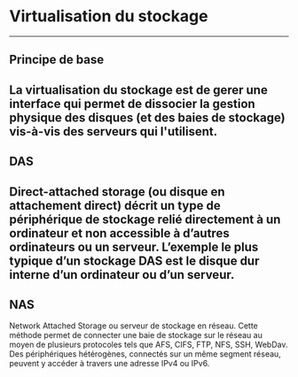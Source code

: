 # Virtualisation du stockage
---

## Principe de base

La virtualisation du stockage est de gerer une interface qui permet de dissocier la gestion physique des disques (et des baies de stockage) vis-à-vis des serveurs qui l'utilisent.
---

## DAS
Direct-attached storage (ou disque en attachement direct) décrit un type de périphérique de stockage relié directement à un ordinateur et non accessible à d’autres ordinateurs ou un serveur. L’exemple le plus typique d’un stockage DAS est le disque dur interne d’un ordinateur ou d’un serveur.
--

## NAS
Network Attached Storage ou serveur de stockage en réseau. Cette méthode permet de connecter une baie de stockage sur le réseau au moyen de plusieurs protocoles tels que AFS, CIFS, FTP, NFS, SSH, WebDav. Des périphériques hétérogènes, connectés sur un même segment réseau, peuvent y accéder à travers une adresse IPv4 ou IPv6.
